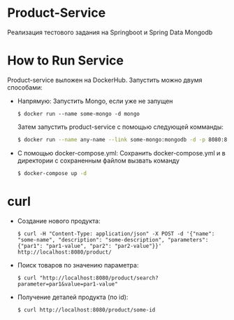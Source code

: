 # Product-Service
Реализация тестового задания на Springboot и Spring Data Mongodb

# How to Run Service
Product-service выложен на DockerHub. Запустить можно двумя способами:

  - Напрямую:
    Запустить Mongo, если уже не запущен
    ```
    $ docker run --name some-mongo -d mongo
    ```
    Затем запустить product-service с помощью следующей комманды:
    ```sh
    $ docker run --name any-name --link some-mongo:mongodb -d -p 8080:8080 enekst/product-service
    ```
  - С помощью docker-compose.yml:
    Сохранить docker-compose.yml и в директории с сохраненным файлом вызвать команду
    ```sh
    $ docker-compose up -d
    ```

# curl 
  - Создание нового продукта:
    ```
    $ curl -H "Content-Type: application/json" -X POST -d '{"name": "some-name", "description": "some-description", "parameters": {"par1": "par1-value", "par2": "par2-value"}}' http://localhost:8080/product/
    ```
  - Поиск товаров по значению параметра:
    ```
    $ curl "http://localhost:8080/product/search?parameter=par1&value=par1-value"
    ```
  - Получение деталей продукта (по id):
    ```
    $ curl http://localhost:8080/product/some-id
    ```
